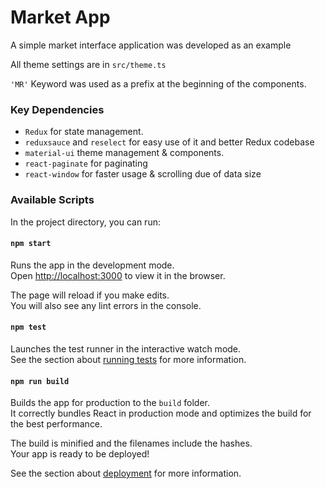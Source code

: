 # Market App

A simple market interface application was developed as an example

All theme settings are in `src/theme.ts`
 


`'MR'` Keyword was used as a prefix at the beginning of the components.
### Key Dependencies

+ `Redux` for state management.
+ `reduxsauce` and `reselect` for easy use of it and better Redux codebase
+ `material-ui` theme management & components.
+ `react-paginate` for paginating
+ `react-window` for faster usage & scrolling due of data size

### Available Scripts

In the project directory, you can run:

#### `npm start`

Runs the app in the development mode.\
Open [http://localhost:3000](http://localhost:3000) to view it in the browser.

The page will reload if you make edits.\
You will also see any lint errors in the console.
#### `npm test`

Launches the test runner in the interactive watch mode.\
See the section about [running tests](https://facebook.github.io/create-react-app/docs/running-tests) for more information.

#### `npm run build`

Builds the app for production to the `build` folder.\
It correctly bundles React in production mode and optimizes the build for the best performance.

The build is minified and the filenames include the hashes.\
Your app is ready to be deployed!

See the section about [deployment](https://facebook.github.io/create-react-app/docs/deployment) for more information.

